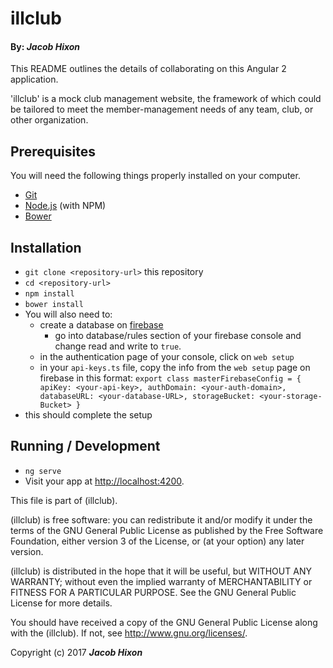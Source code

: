 # illclub

#### By: _Jacob Hixon_

This README outlines the details of collaborating on this Angular 2 application.

'illclub' is a mock club management website, the framework of which could be tailored to meet the member-management needs of any team, club, or other organization.

## Prerequisites

You will need the following things properly installed on your computer.

* [Git](https://git-scm.com/)
* [Node.js](https://nodejs.org/) (with NPM)
* [Bower](https://bower.io/)

## Installation

* `git clone <repository-url>` this repository
* `cd <repository-url>`
* `npm install`
* `bower install`
* You will also need to:
    * create a database on [firebase](www.firebase.google.com)
      * go into database/rules section of your firebase console and change read and write to `true`.
    * in the authentication page of your console, click on `web setup`
    * in your `api-keys.ts` file, copy the info from the `web setup` page on firebase in this format:
      `export class masterFirebaseConfig = {
        apiKey: <your-api-key>,
        authDomain: <your-auth-domain>,
        databaseURL: <your-database-URL>,
        storageBucket: <your-storage-Bucket>
        }`
* this should complete the setup

## Running / Development

* `ng serve`
* Visit your app at [http://localhost:4200](http://localhost:4200).


This file is part of (illclub).

  (illclub) is free software: you can redistribute it and/or modify
  it under the terms of the GNU General Public License as published by
  the Free Software Foundation, either version 3 of the License, or
  (at your option) any later version.

  (illclub) is distributed in the hope that it will be useful,
  but WITHOUT ANY WARRANTY; without even the implied warranty of
  MERCHANTABILITY or FITNESS FOR A PARTICULAR PURPOSE.  See the
  GNU General Public License for more details.

  You should have received a copy of the GNU General Public License
  along with the (illclub). If not, see <http://www.gnu.org/licenses/>.

Copyright (c) 2017 **_Jacob Hixon_**
